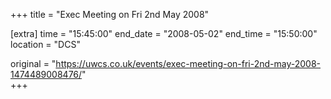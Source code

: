 +++
title = "Exec Meeting on Fri 2nd May 2008"

[extra]
time = "15:45:00"
end_date = "2008-05-02"
end_time = "15:50:00"
location = "DCS"

original = "https://uwcs.co.uk/events/exec-meeting-on-fri-2nd-may-2008-1474489008476/"    
+++



